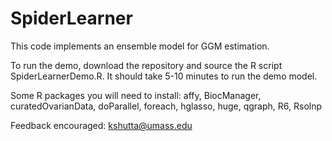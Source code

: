 # SpiderLearner

This code implements an ensemble model for GGM estimation.

To run the demo, download the repository and source the R script SpiderLearnerDemo.R.  It should take 5-10 minutes to run the demo model.

Some R packages you will need to install: affy, BiocManager, curatedOvarianData, doParallel, foreach, hglasso, huge, qgraph, R6, Rsolnp

Feedback encouraged: kshutta@umass.edu

